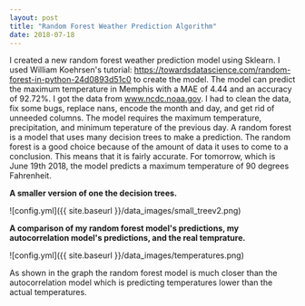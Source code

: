 ```yaml
---
layout: post
title: "Random Forest Weather Prediction Algorithm"
date: 2018-07-18
---
```


I created a new random forest weather prediction model using Sklearn.
I used William Koehrsen's tutorial: https://towardsdatascience.com/random-forest-in-python-24d0893d51c0 to create the model.
The model can predict the maximum temperature in Memphis with a MAE of 4.44 and an accuracy of 92.72%.
I got the data from www.ncdc.noaa.gov. I had to clean the data, fix some bugs, replace nans, encode the month and day, and get rid of unneeded columns.
The model requires the maximum temperature, precipitation, and minimum teperature of the previous day.
A random forest is a model that uses many decision trees to make a prediction.
The random forest is a good choice because of the amount of data it uses to come to a conclusion. This means that it is fairly accurate.
For tomorrow, which is June 19th 2018, the model predicts a maximum temperature of 90 degrees Fahrenheit.

__A smaller version of one the decision trees.__


![config.yml]({{ site.baseurl }}/data_images/small_treev2.png)



__A comparison of my random forest model's predictions, my autocorrelation model's predictions, and the real temprature.__

![config.yml]({{ site.baseurl }}/data_images/temperatures.png)

As shown in the graph the random forest model is much closer than the autocorrelation model which is predicting temperatures lower than the actual temperatures.

